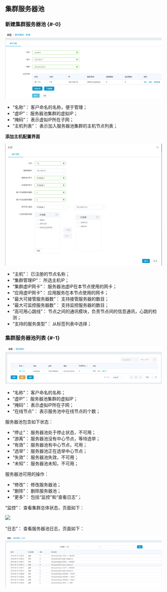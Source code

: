 ## 集群服务器池

### 新建集群服务器池 {#-0}

![](/assets/20190410133212.png)

*   “名称”： 客户命名的名称，便于管理；
*   “虚IP”： 服务器池集群的虚拟IP；
*   “掩码”： 表示虚拟IP所在子网；
*   “主机列表”： 表示加入服务器池集群的主机节点列表； 

**添加主机配置界面**

![](/assets/20190410133125.png)

*   “主机”： 已注册的节点名称；
*   “集群管理IP”： 所选主机IP；
*   “集群虚IP网卡”： 服务器池虚IP在本节点使用的网卡；
*   “应用虚IP网卡”： 应用服务在本节点使用的网卡；
*   “最大可接管服务器数”： 支持接管服务器的数目；
*   “最大可监控服务器数”： 支持监控服务器的数目；
*   “高可用心跳线”： 节点之间的通讯模块，负责节点间的信息通讯，心跳的检测；
*   “支持的服务类型”： 从标签列表中选择；


### 集群服务器池列表 {#-1}

![](/assets/20190410134851.png)


*   “名称”： 客户命名的名称；
*   “虚IP”： 服务器池集群的虚拟IP；
*   “掩码”： 表示虚拟IP所在子网；
*   “在线节点”： 表示服务池中在线节点的个数；

服务器池包含如下状态：

*   “停止”： 服务器池处于停止状态，不可用；
*   “游离”： 服务器池没有中心节点，等待选举；
*   “有效”： 服务器池有中心节点，可用；
*   “选举”： 服务器池正在选举中心节点；
*   “失效”： 服务器池失效，不可用；
*   “未知”： 服务器池未知，不可用；

服务器池可用的操作：

*   “修改”： 修改服务器池；
*   “删除”： 删除服务器池；
*   “更多”： 包括“监控”和“查看日志”；

“监控”： 查看集群总体状态，页面如下：

![](/assets/.png)

“日志”： 查看服务器池日志，页面如下：

![](/assets/20190410143616.png)